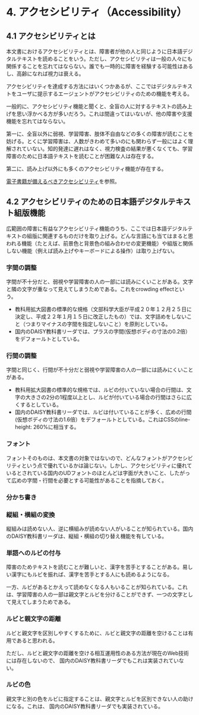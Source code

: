 # 4. アクセシビリティ（Accessibility）

## 4.1 アクセシビリティとは

本文書におけるアクセシビリティとは、障害者が他の人と同じように日本語デジタルテキストを読めることをいう。ただし、アクセシビリティは一般の人々にも関係することを忘れてはならない。誰でも一時的に障害を経験する可能性はあるし、高齢になれば視力は衰える。

アクセシビリティを達成する方法にはいくつかあるが、ここではデジタルテキストをユーザに提示するエージェントがアクセシビリティのための機能を考える。

一般的に、アクセシビリティ機能と聞くと、全盲の人に対するテキストの読み上げを思い浮かべる方が多いだろう。これは間違ってはいないが、他の障害や支援機能を忘れてはならない。

第一に、全盲以外に弱視、学習障害、肢体不自由などの多くの障害が読むことを妨げる。とくに学習障害は、人数がきわめて多いのにも関わらず一般にはよく理解されていない。知的発達に遅れはなく、視力検査の結果が悪くなくても、学習障害のために日本語テキストを読むことが困難な人は存在する。

第二に、読み上げ以外にも多くのアクセシビリティ機能が存在する。

[電子書籍が備えるべきアクセシビリティ](https://github.com/Japan-Daisy-Consortium/documents/wiki/電子書籍が備えるべきアクセシビリティ機能とその基盤となるデータ形式)を参照。

## 4.2 アクセシビリティのための日本語デジタルテキスト組版機能

広範囲の障害に有益なアクセシビリティ機能のうち、ここでは日本語デジタルテキストの組版に関連するものだけを取り上げる。どんな言語にも当てはまると思われる機能（たとえば、前景色と背景色の組み合わせの変更機能）や組版と関係しない機能（例えば読み上げやキーボードによる操作）は取り上げない。

### 字間の調整

字間が不十分だと、弱視や学習障害の人の一部には読みにくいことがある。文字と隣の文字が重なって見えてしまうためである。これをcrowding effectという。

   - 教科用拡大図書の標準的な規格（文部科学大臣が平成２０年１２月２５日に決定し、平成２２年１月１５日に改正したもの）では、文字詰めをしないこと（つまりマイナスの字間を指定しないこと）を原則としている。
   - 国内のDAISY教科書リーダでは、プラスの字間(仮想ボディの寸法の0.2倍）をデフォールトとしている。

### 行間の調整

字間と同じく、行間が不十分だと弱視や学習障害の人の一部には読みにくいことがある。

   - 教科用拡大図書の標準的な規格では、ルビの付いていない場合の行間は、文字の大きさの2分の1程度以上とし、ルビが付いている場合の行間はさらに広くするとしている。
   - 国内のDAISY教科書リーダでは、ルビは付いていることが多く、広めの行間(仮想ボディの寸法の1.6倍）をデフォールトとしている。これはCSSのline-height: 260%に相当する。

### フォント

フォントそのものは、本文書の対象ではないので、どんなフォントがアクセシビリティという点で優れているかは論じない。しかし、アクセシビリティに優れているとされている国内のUDフォントのほとんどは字面が大きいこと、したがって広めの字間・行間を必要とする可能性があることを指摘しておく。

### 分かち書き
### 縦組・横組の変換

縦組みは読めない人、逆に横組みが読めない人がいることが知られている。国内のDAISY教科書リーダは、縦組・横組の切り替え機能を有している。

### 単語へのルビの付与

障害のためテキストを読むことが難しいと、漢字を苦手とすることがある。易しい漢字にもルビを振れば、漢字を苦手とする人にも読めるようになる。

一方、ルビがあるとかえって読めなくなる人もいることが知られている。これは、学習障害の人の一部は親文字とルビを分けることができず、一つの文字として見えてしまうためである。

### ルビと親文字の距離

ルビと親文字を区別しやすくするために、ルビと親文字の距離を空けることは有用であると思われる。

ただし、ルビと親文字の距離を空ける相互運用性のある方法が現在のWeb技術には存在しないので、 国内のDAISY教科書リーダでもこれは実装されていない。

### ルビの色

親文字と別の色をルビに指定することは、親文字とルビを区別できない人の助けになる。これは、 国内のDAISY教科書リーダでも実装されている。

